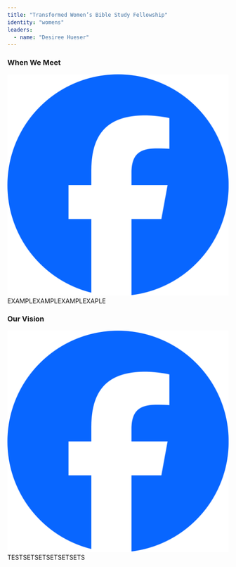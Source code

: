 ```yaml
---
title: "Transformed Women’s Bible Study Fellowship"
identity: "womens"
leaders:
  - name: "Desiree Hueser"
---
```


### When We Meet
![Mens Study](assets/images/Facebook_Logo_Primary.png)
EXAMPLEXAMPLEXAMPLEXAPLE

### Our Vision
![mens Study 2](assets/images/Facebook_Logo_Primary.png)
TESTSETSETSETSETSETS